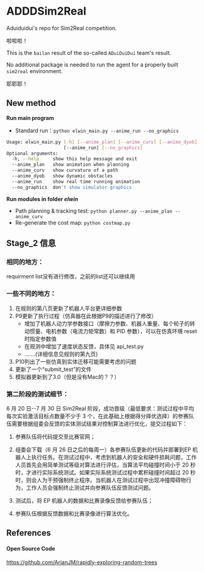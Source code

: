 # ADDDSim2Real

Aduiduidui's repo for Sim2Real competition.

啦啦啦！

This is the `bailan` result of the so-called `ADuiDuiDui` team's result.

No additional package is needed to run the agent for a properly built `sim2real` environment.

耶耶耶！

## New method

**Run main program**

- Standard run：`python elwin_main.py --anime_run --no_graphics`

```bash
Usage: elwin_main.py [-h] [--anime_plan] [--anime_curv] [--anime_dyob]
                     [--anime_run] [--no_graphics]
Optional arguments:
  -h, --help     show this help message and exit
  --anime_plan   show animation when planning
  --anime_curv   show curvature of a path
  --anime_dyob   show dynamic obstacles
  --anime_run    show real time running animation
  --no_graphics  don't show simulator graphics
```

**Run modules in folder *elwin***

- Path planning & tracking test: `python planner.py --anime_plan --anime_curv `
- Re-generate the cost map: `python costmap.py `

## Stage_2 信息

### 相同的地方：

requirment list没有进行修改，之前的list还可以继续用

### 一些不同的地方：

1. 在规则的第八页更新了机器人平台更详细参数
2. P9更新了执行过程（仿真器在此根据P9的描述进行了修改）
   * 增加了机器人动力学参数接口（摩擦力参数、机器人重量、每个轮子的转动惯量、电机参数（电流力矩常数）和 PID 参数），可以在仿真环境 reset时指定参数值
   * 在观测中增加了速度状态反馈，具体见 api_test.py
   * .......(详细信息见规则的第九页)
3. P10列出了一些仿真到实体迁移可能需要考虑的问题
4. 更新了一个“submit_test”的文件
5. 模拟器更新到了3.0（但是没有Mac的？？）

### 第二阶段的测试细节：

6 月 20 日--7 月 30 日 Sim2Real 阶段，成功晋级（最低要求：测试过程中平均每次实验激活目标点数量不少于 3 个，在此基础上根据得分择优选择）的参赛队伍需要根据组委会反馈的实体测试结果对控制算法进行优化，提交过程如下：

1. 参赛队伍将代码提交至比赛官网；

2. 组委会下载（6 月 26 日之后的每周一）各参赛队伍更新的代码并部署到EP 机器人上执行任务。在测试过程中，考虑到机器人的安全和硬件损耗问题，工作人员首先会用简单测试等级对算法进行评估，当算法平均碰撞时间小于 20 秒时，才进行实际系统测试。如果实际系统测试过程中累积碰撞时间超过 20 秒时，则会人为干预强制终止程序。当机器人在测试过程中出现冲撞障碍物行为，工作人员会强制终止测试并向参赛队伍反馈测试问题。

3. 测试后，将 EP 机器人的数据和比赛录像反馈给参赛队伍；

4. 参赛队伍根据反馈数据和比赛录像进行算法优化。

## References

#### Open Source Code

https://github.com/ArianJM/rapidly-exploring-random-trees

